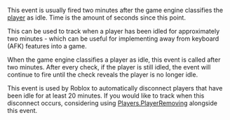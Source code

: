 This event is usually fired two minutes after the game engine classifies the [player](https://developer.roblox.com/api-reference/class/Player) as idle. Time is the amount of seconds since this point.

This can be used to track when a player has been idled for approximately two minutes - which can be useful for implementing away from keyboard (AFK) features into a game.

When the game engine classifies a player as idle, this event is called after two minutes. After every check, if the player is still idled, the event will continue to fire until the check reveals the player is no longer idle.

This event is used by Roblox to automatically disconnect players that have been idle for at least 20 minutes. If you would like to track when this disconnect occurs, considering using [Players.PlayerRemoving](https://developer.roblox.com/api-reference/event/Players/PlayerRemoving) alongside this event.
